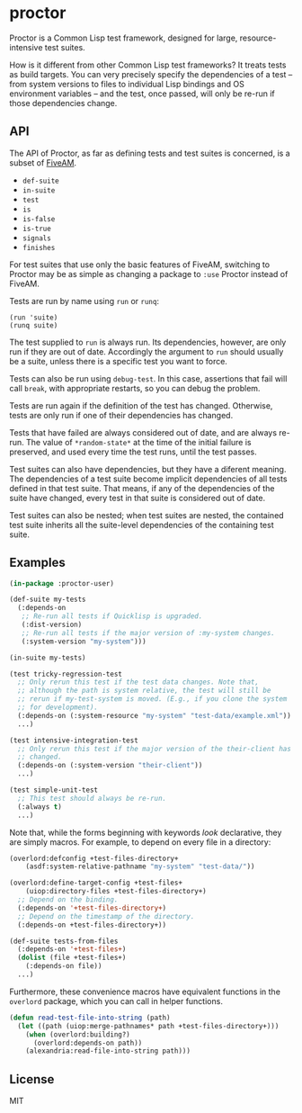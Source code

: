 # proctor

Proctor is a Common Lisp test framework, designed for large,
resource-intensive test suites.

How is it different from other Common Lisp test frameworks? It treats
tests as build targets. You can very precisely specify the
dependencies of a test – from system versions to files to individual
Lisp bindings and OS environment variables – and the test, once
passed, will only be re-run if those dependencies change.

## API

The API of Proctor, as far as defining tests and test suites is
concerned, is a subset of [FiveAM][].

- `def-suite`
- `in-suite`
- `test`
- `is`
- `is-false`
- `is-true`
- `signals`
- `finishes`

For test suites that use only the basic features of FiveAM, switching
to Proctor may be as simple as changing a package to `:use` Proctor
instead of FiveAM.

Tests are run by name using `run` or `runq`:

    (run 'suite)
    (runq suite)

The test supplied to `run` is always run. Its dependencies, however,
are only run if they are out of date. Accordingly the argument to
`run` should usually be a suite, unless there is a specific test you
want to force.

Tests can also be run using `debug-test`. In this case, assertions
that fail will call `break`, with appropriate restarts, so you can
debug the problem.

Tests are run again if the definition of the test has changed.
Otherwise, tests are only run if one of their dependencies has
changed.

Tests that have failed are always considered out of date, and are
always re-run. The value of `*random-state*` at the time of the
initial failure is preserved, and used every time the test runs, until
the test passes.

Test suites can also have dependencies, but they have a diferent
meaning. The dependencies of a test suite become implicit dependencies
of all tests defined in that test suite. That means, if any of the
dependencies of the suite have changed, every test in that suite is
considered out of date.

Test suites can also be nested; when test suites are nested, the
contained test suite inherits all the suite-level dependencies of the
containing test suite.

## Examples

``` lisp
(in-package :proctor-user)

(def-suite my-tests
  (:depends-on
   ;; Re-run all tests if Quicklisp is upgraded.
   (:dist-version)
   ;; Re-run all tests if the major version of :my-system changes.
   (:system-version "my-system")))

(in-suite my-tests)

(test tricky-regression-test
  ;; Only rerun this test if the test data changes. Note that,
  ;; although the path is system relative, the test will still be
  ;; rerun if my-test-system is moved. (E.g., if you clone the system
  ;; for development).
  (:depends-on (:system-resource "my-system" "test-data/example.xml"))
  ...)

(test intensive-integration-test
  ;; Only rerun this test if the major version of the their-client has
  ;; changed.
  (:depends-on (:system-version "their-client"))
  ...)

(test simple-unit-test
  ;; This test should always be re-run.
  (:always t)
  ...)
```

Note that, while the forms beginning with keywords *look* declarative,
they are simply macros. For example, to depend on every file in a
directory:

``` lisp
(overlord:defconfig +test-files-directory+
    (asdf:system-relative-pathname "my-system" "test-data/"))

(overlord:define-target-config +test-files+
    (uiop:directory-files +test-files-directory+)
  ;; Depend on the binding.
  (:depends-on '+test-files-directory+)
  ;; Depend on the timestamp of the directory.
  (:depends-on +test-files-directory+))

(def-suite tests-from-files
  (:depends-on '+test-files+)
  (dolist (file +test-files+)
    (:depends-on file))
  ...)
```

Furthermore, these convenience macros have equivalent functions in the
`overlord` package, which you can call in helper functions.

``` lisp
(defun read-test-file-into-string (path)
  (let ((path (uiop:merge-pathnames* path +test-files-directory+)))
    (when (overlord:building?)
      (overlord:depends-on path))
    (alexandria:read-file-into-string path)))
```

## License

MIT

[Overlord]: https://github.com/TBRSS/overlord
[FiveAM]: https://common-lisp.net/project/fiveam/
